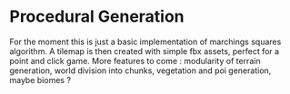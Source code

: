 # Procedural Generation

For the moment this is just a basic implementation of marchings squares algorithm.
A tilemap is then created with simple fbx assets, perfect for a point and click game.
More features to come : modularity of terrain generation, world division into chunks, vegetation and poi generation, maybe biomes ? 
